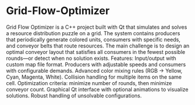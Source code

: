 # Grid-Flow-Optimizer
<!--C++/Qt puzzle solver where colored resources are produced, routed via conveyors, and delivered to consumers. Optimizes delivery time and conveyor usage while handling color mixing, collisions, and impossible cases.--!>

Grid Flow Optimizer is a C++ project built with Qt that simulates and solves a resource distribution puzzle on a grid.
The system contains producers that periodically generate colored units, consumers with specific needs, and conveyor belts that route resources.
The main challenge is to design an optimal conveyor layout that satisfies all consumers in the fewest possible rounds—or detect when no solution exists.

Features:

Input/output with custom map file format.

Producers with adjustable speeds and consumers with configurable demands.

Advanced color mixing rules (RGB → Yellow, Cyan, Magenta, White).

Collision handling for multiple items on the same cell.

Optimization criteria: minimize number of rounds, then minimize conveyor count.

Graphical Qt interface with optional animations to visualize solutions.

Robust handling of unsolvable configurations.
